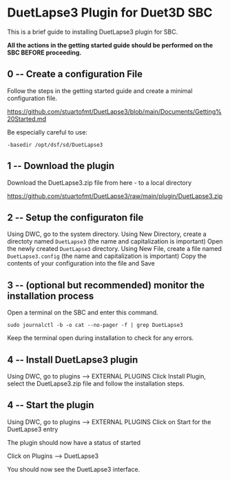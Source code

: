 # DuetLapse3 Plugin for Duet3D SBC

This is a brief guide to installing DuetLapse3 plugin for SBC.

**All the actions in the getting started guide should be performed on the SBC BEFORE proceeding.**

## 0 -- Create a configuration File

Follow the steps in the getting started guide and create a minimal configuration file.

<https://github.com/stuartofmt/DuetLapse3/blob/main/Documents/Getting%20Started.md>

Be especially careful to use: 
```text
-basedir /opt/dsf/sd/DuetLapse3
```

## 1 -- Download the plugin

Download the DuetLapse3.zip file from here - to a local directory

<https://github.com/stuartofmt/DuetLapse3/raw/main/plugin/DuetLapse3.zip>


## 2 -- Setup the configuraton file

Using DWC, go to the system directory.
Using New Directory, create a directoty named `DuetLapse3` (the name and capitalization is important)
Open the newly created `DuetLapse3` directory.
Using New File, create a file named `DuetLapse3.config` (the name and capitalization is important)
Copy the contents of your configuration into the file and Save


## 3 -- (optional but recommended) monitor the installation process
Open a terminal on the SBC and enter this command.

`sudo journalctl -b -o cat --no-pager -f | grep DuetLapse3`

Keep the terminal open during installation to check for any errors.

## 4 -- Install DuetLapse3 plugin

Using DWC, go to plugins --> EXTERNAL PLUGINS
Click Install Plugin, select the DuetLapse3.zip file and follow the installation steps.

## 4 -- Start the plugin

Using DWC, go to plugins --> EXTERNAL PLUGINS
Click on Start for the DuetLapse3 entry

The plugin should now have a status of started

Click on Plugins --> DuetLapse3

You should now see the DuetLapse3 interface.
